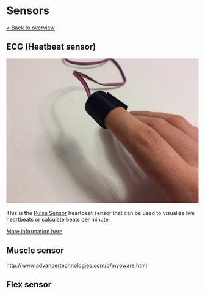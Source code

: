 # Sensors
[< Back to overview](README.md)

## ECG (Heatbeat sensor)

![alt text](images/sensor_ecg.jpg "ECG Sensor (Heartbeat sensor)")

This is the [Pulse Sensor](https://pulsesensor.com) heartbeat sensor that can be used to visualize live heartbeats or calculate beats per minute.

[More information here](https://pulsesensor.com/)


## Muscle sensor

http://www.advancertechnologies.com/p/myoware.html


## Flex sensor
